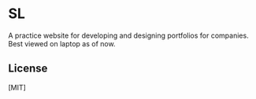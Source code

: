 # SL

A practice website for developing and designing portfolios for companies. Best viewed on laptop as of now.


## License
[MIT]
